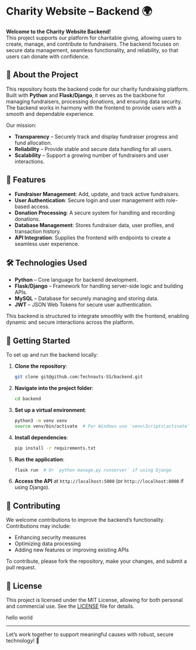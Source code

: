 # Charity Website – Backend 🌍

**Welcome to the Charity Website Backend!**  
This project supports our platform for charitable giving, allowing users to create, manage, and contribute to fundraisers. The backend focuses on secure data management, seamless functionality, and reliability, so that users can donate with confidence.

## 🎯 About the Project

This repository hosts the backend code for our charity fundraising platform. Built with **Python** and **Flask/Django**, it serves as the backbone for managing fundraisers, processing donations, and ensuring data security. The backend works in harmony with the frontend to provide users with a smooth and dependable experience.

Our mission:
- **Transparency** – Securely track and display fundraiser progress and fund allocation.
- **Reliability** – Provide stable and secure data handling for all users.
- **Scalability** – Support a growing number of fundraisers and user interactions.

## 🌟 Features

- **Fundraiser Management**: Add, update, and track active fundraisers.
- **User Authentication**: Secure login and user management with role-based access.
- **Donation Processing**: A secure system for handling and recording donations.
- **Database Management**: Stores fundraiser data, user profiles, and transaction history.
- **API Integration**: Supplies the frontend with endpoints to create a seamless user experience.

## 🛠️ Technologies Used

- **Python** – Core language for backend development.
- **Flask/Django** – Framework for handling server-side logic and building APIs.
- **MySQL** – Database for securely managing and storing data.
- **JWT** – JSON Web Tokens for secure user authentication.

This backend is structured to integrate smoothly with the frontend, enabling dynamic and secure interactions across the platform.

## 🚀 Getting Started

To set up and run the backend locally:

1. **Clone the repository**:
   ```bash
   git clone git@github.com:Technauts-SS/backend.git
   ```
2. **Navigate into the project folder**:
   ```bash
   cd backend
   ```
3. **Set up a virtual environment**:
   ```bash
   python3 -m venv venv
   source venv/bin/activate  # For Windows use `venv\Scripts\activate`
   ```
4. **Install dependencies**:
   ```bash
   pip install -r requirements.txt
   ```
5. **Run the application**:
   ```bash
   flask run  # Or `python manage.py runserver` if using Django
   ```
6. **Access the API** at `http://localhost:5000` (or `http://localhost:8000` if using Django).

## 👥 Contributing

We welcome contributions to improve the backend’s functionality. Contributions may include:
- Enhancing security measures
- Optimizing data processing
- Adding new features or improving existing APIs

To contribute, please fork the repository, make your changes, and submit a pull request.

## 📄 License

This project is licensed under the MIT License, allowing for both personal and commercial use. See the [LICENSE](./LICENSE) file for details.


hello world

---

Let’s work together to support meaningful causes with robust, secure technology! 🌱
